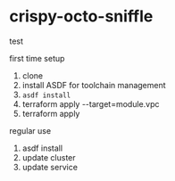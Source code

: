 # crispy-octo-sniffle
test

first time setup
1. clone 
2. install ASDF for toolchain management
3. `asdf install` 
2. terraform apply --target=module.vpc
3. terraform apply

regular use

1. asdf install
2. update cluster
3. update service